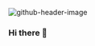 ![github-header-image](https://github.com/lilxZxnO/lilxZxnO/assets/147608242/d9b6e4b1-e97d-43a8-95b9-fc420f8eea23)

### Hi there 👋

<!--
**lilxZxnO/lilxZxnO** is a ✨ _special_ ✨ repository because its `README.md` (this file) appears on your GitHub profile.

Here are some ideas to get you started:

- 🔭 I’m currently working on ...
- 🌱 I’m currently learning ...
- 👯 I’m looking to collaborate on ...
- 🤔 I’m looking for help with ...
- 💬 Ask me about ...
- 📫 How to reach me: ...
- 😄 Pronouns: ...
- ⚡ Fun fact: ...
-->
